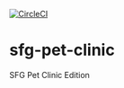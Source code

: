 [![CircleCI](https://circleci.com/gh/Anbarasu1982/sfg-pet-clinic/tree/main.svg?style=svg)](https://circleci.com/gh/Anbarasu1982/sfg-pet-clinic/tree/main)

# sfg-pet-clinic
SFG Pet Clinic Edition
